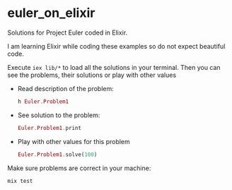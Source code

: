 euler_on_elixir
===============

Solutions for Project Euler coded in Elixir.

I am learning Elixir while coding these examples so do not expect
beautiful code.

Execute ``` iex lib/* ``` to load all the solutions in your terminal.
Then you can see the problems, their solutions or play with other values

* Read description of the problem:

  ```elixir
  h Euler.Problem1
  ```

* See solution to the problem:

  ```elixir
  Euler.Problem1.print
  ```

* Play with other values for this problem

  ```elixir
  Euler.Problem1.solve(100)
  ```

Make sure problems are correct in your machine:

```mix test```
